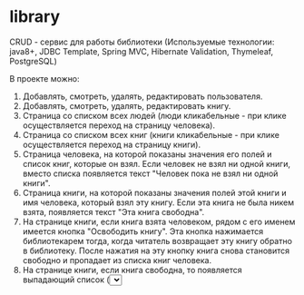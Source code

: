 # library
CRUD - сервис для работы библиотеки (Используемые технологии: java8+, JDBC Template, Spring MVC, Hibernate Validation, Thymeleaf, PostgreSQL)

В проекте можно:
1) Добавлять, смотреть, удалять, редактировать пользователя.
2) Добавлять, смотреть, удалять, редактировать книгу.
3) Страница со списком всех людей (люди кликабельные - при клике осуществляется переход на страницу человека).
4) Страница со списком всех книг (книги кликабельные - при клике осуществляется переход на страницу книги).
5) Страница человека, на которой показаны значения его полей и список книг, которые он взял. Если человек не взял ни одной книги, вместо списка появляется текст "Человек пока не взял ни одной книги".
6) Страница книги, на которой показаны значения полей этой книги и имя человека, который взял эту книгу. Если эта книга не была никем взята, появляется текст "Эта книга свободна".
7) На странице книги, если книга взята человеком, рядом с его именем имеется кнопка "Освободить книгу". Эта кнопка нажимается библиотекарем тогда, когда читатель возвращает эту книгу обратно в библиотеку. После нажатия на эту кнопку книга снова становится свободно и пропадает из списка книг человека.
8) На странице книги, если книга свободна, то появляется выпадающий список (<select>) со всеми людьми и кнопка "Назначить книгу". Эта кнопка нажимается библиотекарем тогда, когда читатель хочет забрать эту книгу домой. После нажатия на эту кнопку, книга должна начать принадлежать выбранному человеку и должна появится в его списке книг.
